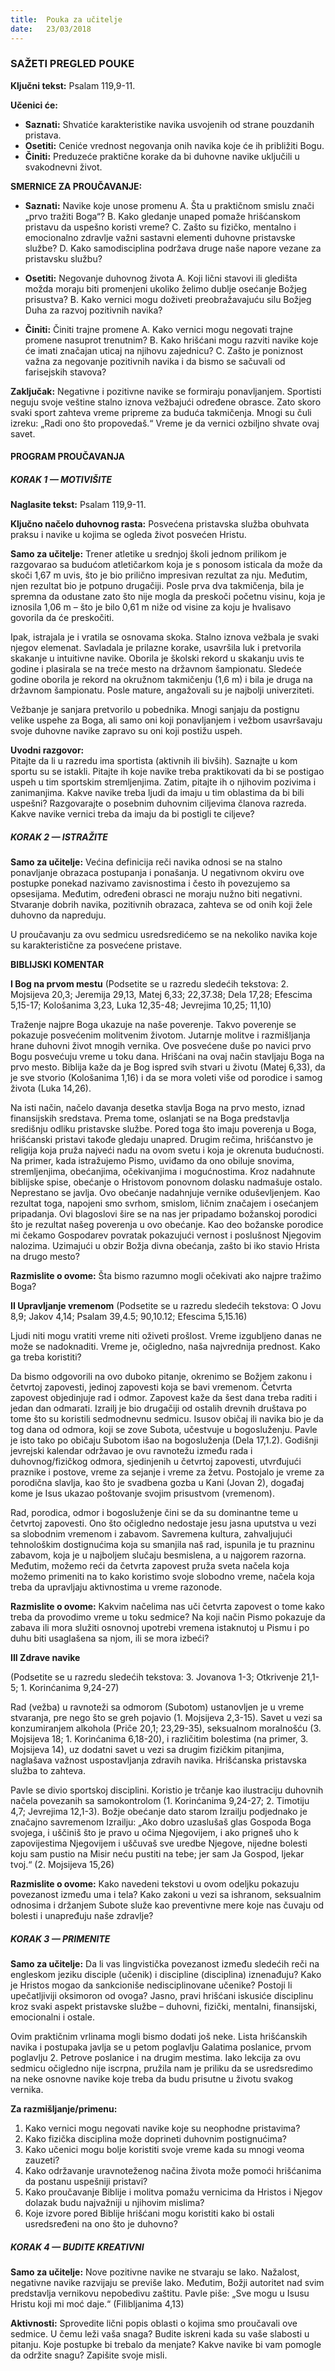 ```yaml
---
title:  Pouka za učitelje
date:   23/03/2018
---
```


### SAŽETI PREGLED POUKE

**Ključni tekst:** Psalam 119,9-11.

**Učenici će:**
- **Saznati:** Shvatiće karakteristike navika usvojenih od strane pouzdanih pristava.
- **Osetiti:** Ceniće vrednost negovanja onih navika koje će ih približiti Bogu.
- **Činiti:** Preduzeće praktične korake da bi duhovne navike uključili u svakodnevni život.

**SMERNICE ZA PROUČAVANJE:**

- **Saznati:** Navike koje unose promenu
A. Šta u praktičnom smislu znači „prvo tražiti Boga“?
B. Kako gledanje unaped pomaže hrišćanskom pristavu da uspešno koristi vreme?
C. Zašto su fizičko, mentalno i emocionalno zdravlje važni sastavni elementi duhovne pristavske službe?
D. Kako samodisciplina podržava druge naše napore vezane za pristavsku službu?

- **Osetiti:** Negovanje duhovnog života
A. Koji lični stavovi ili gledišta možda moraju biti promenjeni ukoliko želimo dublje osećanje Božjeg prisustva?
B. Kako vernici mogu doživeti preobražavajuću silu Božjeg Duha za razvoj pozitivnih navika?

- **Činiti:** Činiti trajne promene
A. Kako vernici mogu negovati trajne promene nasuprot trenutnim?
B. Kako hrišćani mogu razviti navike koje će imati značajan uticaj na njihovu zajednicu?
C. Zašto je poniznost važna za negovanje pozitivnih navika i da bismo se sačuvali od farisejskih stavova?

**Zaključak:**
Negativne i pozitivne navike se formiraju ponavljanjem. Sportisti neguju svoje veštine stalno iznova vežbajući određene obrasce. Zato skoro svaki sport zahteva vreme pripreme za buduća takmičenja. Mnogi su čuli izreku: „Radi ono što propovedaš.“ Vreme je da vernici ozbiljno shvate ovaj savet.

#### PROGRAM PROUČAVANJA

##### KORAK 1 — MOTIVIŠITE

**Naglasite tekst:** Psalam 119,9-11.

**Ključno načelo duhovnog rasta:** Posvećena pristavska služba obuhvata praksu i navike u kojima se ogleda život posvećen Hristu.

**Samo za učitelje:**  Trener atletike u srednjoj školi jednom prilikom je razgovarao sa budućom atletičarkom koja je s ponosom isticala da može da skoči 1,67 m uvis, što je bio prilično impresivan rezultat za nju. Međutim, njen rezultat bio je potpuno drugačiji. Posle prva dva takmičenja, bila je spremna da odustane zato što nije mogla da preskoči početnu visinu, koja je iznosila 1,06 m – što je bilo 0,61 m niže od visine za koju je hvalisavo govorila da će preskočiti.

Ipak, istrajala je i vratila se osnovama skoka. Stalno iznova vežbala je svaki njegov elemenat. Savladala je prilazne korake, usavršila luk i pretvorila skakanje u intuitivne navike. Oborila je školski rekord u skakanju uvis te godine i plasirala se na treće mesto na državnom šampionatu. Sledeće godine oborila je rekord na okružnom takmičenju (1,6 m) i bila je druga na državnom šampionatu. Posle mature, angažovali su je najbolji univerziteti.

Vežbanje je sanjara pretvorilo u pobednika. Mnogi sanjaju da postignu velike uspehe za Boga, ali samo oni koji ponavljanjem i vežbom usavršavaju svoje duhovne navike zapravo su oni koji postižu uspeh.

**Uvodni razgovor:**  
Pitajte da li u razredu ima sportista (aktivnih ili bivših). Saznajte u kom sportu su se istakli. Pitajte ih koje navike treba praktikovati da bi se postigao uspeh u tim sportskim stremljenjima. Zatim, pitajte ih o njihovim pozivima i zanimanjima. Kakve navike treba ljudi da imaju u tim oblastima da bi bili uspešni? Razgovarajte o posebnim duhovnim ciljevima članova razreda. Kakve navike vernici treba da imaju da bi postigli te ciljeve?

##### KORAK 2 — ISTRAŽITE

**Samo za učitelje:**  Većina definicija reči navika odnosi se na stalno ponavljanje obrazaca postupanja i ponašanja. U negativnom okviru ove postupke ponekad nazivamo zavisnostima i često ih povezujemo sa opsesijama. Međutim, određeni obrasci ne moraju nužno biti negativni. Stvaranje dobrih navika, pozitivnih obrazaca, zahteva se od onih koji žele duhovno da napreduju.

U proučavanju za ovu sedmicu usredsredićemo se na nekoliko navika koje su karakteristične za posvećene pristave.

**BIBLIJSKI KOMENTAR**

**I Bog na prvom mestu**
(Podsetite se u razredu sledećih tekstova: 2. Mojsijeva 20,3; Jeremija 29,13, Matej 6,33; 22,37.38; Dela 17,28; Efescima 5,15-17; Kološanima 3,23, Luka 12,35-48; Jevrejima 10,25; 11,10)

Traženje najpre Boga ukazuje na naše poverenje. Takvo poverenje se pokazuje posvećenim molitvenim životom. Jutarnje molitve i razmišljanja hrane duhovni život mnogih vernika. Ove posvećene duše po navici prvo Bogu posvećuju vreme u toku dana. Hrišćani na ovaj način stavljaju Boga na prvo mesto. Biblija kaže da je Bog ispred svih stvari u životu (Matej 6,33), da je sve stvorio (Kološanima 1,16) i da se mora voleti više od porodice i samog života (Luka 14,26).

Na isti način, načelo davanja desetka stavlja Boga na prvo mesto, iznad finansijskih sredstava. Prema tome, oslanjati se na Boga predstavlja središnju odliku pristavske službe. Pored toga što imaju poverenja u Boga, hrišćanski pristavi takođe gledaju unapred. Drugim rečima, hrišćanstvo je religija koja pruža najveći nadu na ovom svetu i koja je okrenuta budućnosti. Na primer, kada istražujemo Pismo, uviđamo da ono obiluje snovima, stremljenjima, obećanjima, očekivanjima i mogućnostima. Kroz nadahnute biblijske spise, obećanje o Hristovom ponovnom dolasku nadmašuje ostalo. Neprestano se javlja. Ovo obećanje nadahnjuje vernike oduševljenjem. Kao rezultat toga, napojeni smo svrhom, smislom, ličnim značajem i osećanjem pripadanja. Ovi blagoslovi šire se na nas jer pripadamo božanskoj porodici što je rezultat našeg poverenja u ovo obećanje. Kao deo božanske porodice mi čekamo Gospodarev povratak pokazujući vernost i poslušnost Njegovim nalozima. Uzimajući u obzir Božja divna obećanja, zašto bi iko stavio Hrista na drugo mesto?

**Razmislite o ovome:**
Šta bismo razumno mogli očekivati ako najpre tražimo Boga?

**II Upravljanje vremenom**
(Podsetite se u razredu sledećih tekstova: O Jovu 8,9; Jakov 4,14; Psalam 39,4.5; 90,10.12; Efescima 5,15.16)

Ljudi niti mogu vratiti vreme niti oživeti prošlost. Vreme izgubljeno danas ne može se nadoknaditi. Vreme je, očigledno, naša najvrednija prednost. Kako ga treba koristiti?

Da bismo odgovorili na ovo duboko pitanje, okrenimo se Božjem zakonu i četvrtoj zapovesti, jedinoj zapovesti koja se bavi vremenom. Četvrta zapovest objedinjuje rad i odmor. Zapovest kaže da šest dana treba raditi i jedan dan odmarati. Izrailj je bio drugačiji od ostalih drevnih društava po tome što su koristili sedmodnevnu sedmicu. Isusov običaj ili navika bio je da tog dana od odmora, koji se zove Subota, učestvuje u bogosluženju. Pavle je isto tako po običaju  Subotom išao na bogosluženja (Dela 17,1.2). Godišnji jevrejski kalendar održavao je ovu ravnotežu između rada i duhovnog/fizičkog odmora, sjedinjenih u četvrtoj zapovesti, utvrđujući praznike i postove, vreme za sejanje i vreme za žetvu. Postojalo je vreme za porodična slavlja, kao što je svadbena gozba u Kani (Jovan 2), događaj kome je Isus ukazao poštovanje svojim prisustvom (vremenom).

Rad, porodica, odmor i bogosluženje čini se da su dominantne teme u četvrtoj zapovesti. Ono što očigledno nedostaje jesu jasna uputstva u vezi sa slobodnim vremenom i zabavom. Savremena kultura, zahvaljujući tehnološkim dostignućima koja su smanjila naš rad, ispunila je tu prazninu zabavom, koja je u najboljem slučaju besmislena, a u najgorem razorna. Međutim, možemo reći da četvrta zapovest pruža sveta načela koja možemo primeniti na to kako koristimo svoje slobodno vreme, načela koja treba da upravljaju aktivnostima u vreme razonode.

**Razmislite o ovome:**
Kakvim načelima nas uči četvrta zapovest o tome kako treba da provodimo vreme u toku sedmice? Na koji način Pismo pokazuje da zabava ili mora služiti osnovnoj upotrebi vremena istaknutoj u Pismu i po duhu biti usaglašena sa njom, ili se mora izbeći?

**III Zdrave navike**

(Podsetite se u razredu sledećih tekstova: 3. Jovanova 1-3; Otkrivenje 21,1-5; 1. Korinćanima 9,24-27)

Rad (vežba) u ravnoteži sa odmorom (Subotom) ustanovljen je u vreme stvaranja, pre nego što se greh pojavio (1. Mojsijeva 2,3-15). Savet u vezi sa konzumiranjem alkohola (Priče 20,1; 23,29-35), seksualnom moralnošću (3. Mojsijeva 18; 1. Korinćanima 6,18-20), i različitim bolestima (na primer, 3. Mojsijeva 14), uz dodatni savet u vezi sa drugim fizičkim pitanjima, naglašava važnost uspostavljanja zdravih navika. Hrišćanska pristavska služba to zahteva.

Pavle se divio sportskoj disciplini. Koristio je trčanje kao ilustraciju duhovnih načela povezanih sa samokontrolom (1. Korinćanima 9,24-27; 2. Timotiju 4,7; Jevrejima 12,1-3). Božje obećanje dato starom Izrailju podjednako je značajno savremenom Izrailju: „Ako dobro uzaslušaš glas Gospoda Boga svojega, i uščiniš što je pravo u očima Njegovijem, i ako prigneš uho k zapovijestima Njegovijem i uščuvaš sve uredbe Njegove, nijedne bolesti koju sam pustio na Misir neću pustiti na tebe; jer sam Ja Gospod, ljekar tvoj.“ (2. Mojsijeva 15,26)

**Razmislite o ovome:**
Kako navedeni tekstovi u ovom odeljku pokazuju povezanost između uma i tela? Kako zakoni u vezi sa ishranom, seksualnim odnosima i držanjem Subote služe kao preventivne mere koje nas čuvaju od bolesti i unapređuju naše zdravlje?

##### KORAK 3 — PRIMENITE

**Samo za učitelje:**  Da li vas lingvistička povezanost između sledećih reči na engleskom jeziku disciple (učenik) i discipline (disciplina) iznenađuju? Kako je Hristos mogao da sankcioniše nedisciplinovane učenike? Postoji li upečatljiviji oksimoron od ovoga? Jasno, pravi hrišćani iskusiće disciplinu kroz svaki aspekt pristavske službe – duhovni, fizički, mentalni, finansijski, emocionalni i ostale.

Ovim praktičnim vrlinama mogli bismo dodati još neke. Lista hrišćanskih navika i postupaka javlja se u petom poglavlju Galatima poslanice, prvom poglavlju 2. Petrove poslanice i na drugim mestima. Iako lekcija za ovu sedmicu očigledno nije iscrpna, pružila nam je priliku da se usredsredimo na neke osnovne navike koje treba da budu prisutne u životu svakog vernika.

**Za razmišljanje/primenu:**
1. Kako vernici mogu negovati navike koje su neophodne pristavima?
2. Kako fizička disciplina može doprineti duhovnim postignućima?
3. Kako učenici mogu bolje koristiti svoje vreme kada su mnogi veoma zauzeti?
4. Kako održavanje uravnoteženog načina života može pomoći hrišćanima da postanu uspešniji pristavi?
5. Kako proučavanje Biblije i molitva pomažu vernicima da Hristos i Njegov dolazak budu najvažniji u njihovim mislima?
6. Koje izvore pored Biblije hrišćani mogu koristiti kako bi ostali usredsređeni na ono što je duhovno?

##### KORAK 4 — BUDITE KREATIVNI

**Samo za učitelje:**  Nove pozitivne navike ne stvaraju se lako. Nažalost, negativne navike razvijaju se previše lako. Međutim, Božji autoritet nad svim predstavlja vernikovu nepobedivu zaštitu. Pavle piše: „Sve mogu u Isusu Hristu koji mi moć daje.“ (Filibljanima 4,13)

**Aktivnosti:**
Sprovedite lični popis oblasti o kojima smo proučavali ove sedmice. U čemu leži vaša snaga? Budite iskreni kada su vaše slabosti u pitanju. Koje postupke bi trebalo da menjate? Kakve navike bi vam pomogle da održite snagu? Zapišite svoje misli.
